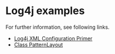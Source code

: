 Log4j examples
============
For further information, see following links.
 * [Log4j XML Configuration Primer](http://wiki.apache.org/logging-log4j/Log4jXmlFormat)
 * [Class PatternLayout](http://logging.apache.org/log4j/1.2/apidocs/org/apache/log4j/PatternLayout.html)

